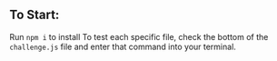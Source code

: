 ## To Start:

Run `npm i` to install
To test each specific file, check the bottom of the `challenge.js` file and enter that command into your terminal.
